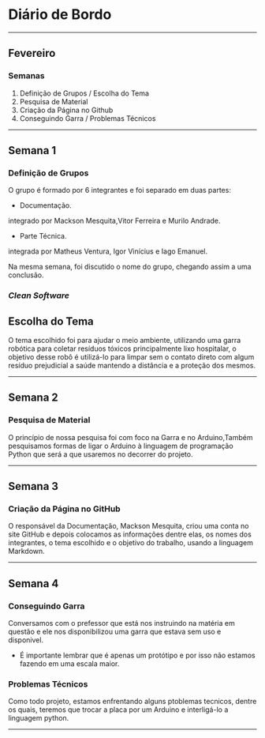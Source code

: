 # Diário de Bordo

---
## Fevereiro
### Semanas
1. Definição de Grupos / Escolha do Tema
2. Pesquisa de Material
3. Criação da Página no Github
4. Conseguindo Garra / Problemas Técnicos

---
## Semana 1
### Definição de Grupos

O grupo é formado por 6 integrantes e foi separado em duas partes:

* Documentação.

integrado por Mackson Mesquita,Vitor Ferreira e Murilo Andrade.

* Parte Técnica.

integrada por Matheus Ventura, Igor Vinícius e Iago Emanuel.

Na mesma semana, foi discutido o nome do grupo, chegando assim a uma conclusão.

### *Clean Software*

## Escolha do Tema

O tema escolhido foi para ajudar o meio ambiente, utilizando uma garra robótica para coletar resíduos tóxicos principalmente lixo hospitalar, o objetivo desse robô é utilizá-lo para limpar sem o contato direto com algum resíduo prejudicial a saúde mantendo a distância e a proteção dos mesmos.

---

## Semana 2
### Pesquisa de Material

O princípio de nossa pesquisa foi com foco na Garra e no Arduino,Também pesquisamos formas de ligar o Arduino à linguagem de programação Python que será a que usaremos no decorrer do projeto.

---

## Semana 3
### Criação da Página no GitHub

O responsável da Documentação, Mackson Mesquita, criou uma conta no site GitHub e depois colocamos as informações dentre elas, os nomes dos integrantes, o tema escolhido e o objetivo do trabalho, usando a linguagem Markdown.

---

## Semana 4
### Conseguindo Garra

Conversamos com o prefessor que está nos instruindo na matéria em questão e ele nos disponibilizou uma garra que estava sem uso e disponivel.

* É importante lembrar que é apenas um protótipo e por isso não estamos fazendo em uma escala maior.

### Problemas Técnicos

Como todo projeto, estamos enfrentando alguns ptoblemas tecnicos, dentre os quais, teremos que trocar a placa por um Arduino e interligá-lo a linguagem python.                                                          

---
